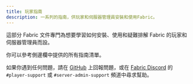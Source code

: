 ```yaml
---
title: 玩家指南
description: 一系列的指南，供玩家和伺服器管理員安裝和使用Fabric。
---
```


這部分 Fabric 文件專門為想要學習如何安裝、使用和疑難排解 Fabric 的玩家和伺服器管理員而設。

你可以參考側邊欄中提供的所有指南清單。

如果你遇到任何問題，請在 [GitHub](https://github.com/FabricMC/fabric-docs) 上回報問題，或在 [Fabric Discord](https://discord.gg/v6v4pMv) 的 `#player-support` 或 `#server-admin-support` 頻道中尋求幫助。
